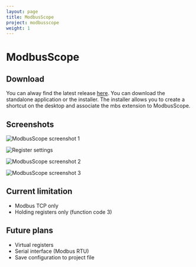 ```yaml
---
layout: page
title: ModbusScope
project: modbusscope
weight: 1
---
```

<!--
<p class="message">
  ModbusScope page
</p>-->


# ModbusScope

## Download

You can alway find the latest release <a href="https://github.com/jgeudens/ModbusScope/releases">here</a>. You can download the standalone application or the installer. The installer allows you to create a shortcut on the desktop and associate the mbs extension to ModbusScope.

<!--
## Features

* Multiple view settings (sliding window, min/max, auto, ... )
-->

## Screenshots

<p>
<img src="{{ site.baseurl }}{{ site.imageurl }}/modbusscope/modbusscope_example1.png" alt="ModbusScope screenshot 1" />
</p>

<p>
<img src="{{ site.baseurl }}{{ site.imageurl }}/modbusscope/register_settings.png" alt="Register settings" />
</p>

<p>
<img src="{{ site.baseurl }}{{ site.imageurl }}/modbusscope/modbusscope_example2.png" alt="ModbusScope screenshot 2" />
</p>

<p>
<img src="{{ site.baseurl }}{{ site.imageurl }}/modbusscope/modbusscope_example3.png" alt="ModbusScope screenshot 3" />
</p>

## Current limitation

* Modbus TCP only
* Holding registers only (function code 3)

## Future plans

* Virtual registers
* Serial interface (Modbus RTU)
* Save configuration to project file
